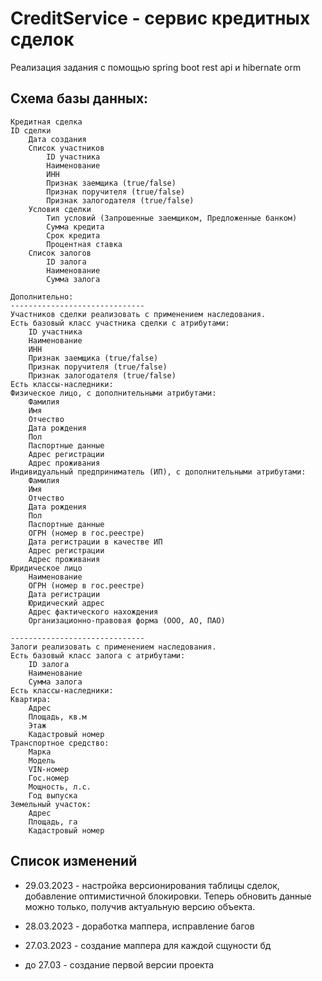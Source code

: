 # CreditService - сервис кредитных сделок
Реализация задания с помощью spring boot rest api и hibernate orm

## Схема базы данных:
```
Кредитная сделка
ID сделки
	Дата создания
	Список участников
		ID участника
		Наименование
		ИНН
		Признак заемщика (true/false)
		Признак поручителя (true/false)
		Признак залогодателя (true/false)
	Условия сделки
		Тип условий (Запрошенные заемщиком, Предложенные банком)
		Сумма кредита
		Срок кредита
		Процентная ставка
	Список залогов
		ID залога
		Наименование
		Сумма залога

Дополнительно:
------------------------------
Участников сделки реализовать с применением наследования. 
Есть базовый класс участника сделки с атрибутами:
	ID участника
	Наименование
	ИНН
	Признак заемщика (true/false)
	Признак поручителя (true/false)
	Признак залогодателя (true/false)
Есть классы-наследники:
Физическое лицо, с дополнительными атрибутами:
	Фамилия
	Имя
	Отчество
	Дата рождения
	Пол
	Паспортные данные 
	Адрес регистрации 
	Адрес проживания 
Индивидуальный предприниматель (ИП), с дополнительными атрибутами:
	Фамилия
	Имя
	Отчество
	Дата рождения
	Пол
	Паспортные данные
	ОГРН (номер в гос.реестре)
	Дата регистрации в качестве ИП
	Адрес регистрации
	Адрес проживания
Юридическое лицо
	Наименование
	ОГРН (номер в гос.реестре)
	Дата регистрации
	Юридический адрес
	Адрес фактического нахождения
	Организационно-правовая форма (ООО, АО, ПАО)
	
------------------------------
Залоги реализовать с применением наследования. 
Есть базовый класс залога с атрибутами:
	ID залога
	Наименование
	Сумма залога
Есть классы-наследники:
Квартира:
	Адрес
	Площадь, кв.м
	Этаж
	Кадастровый номер
Транспортное средство:
	Марка
	Модель
	VIN-номер
	Гос.номер
	Мощность, л.с.
	Год выпуска
Земельный участок:
	Адрес
	Площадь, га
	Кадастровый номер
```
## Список изменений

- 29.03.2023 - настройка версионирования таблицы сделок, добавление оптимистичной блокировки. Теперь обновить данные можно только, получив актуальную версию объекта.
- 28.03.2023 - доработка маппера, исправление багов
- 27.03.2023 - создание маппера для каждой сщуности бд

- до 27.03 - создание первой версии проекта
